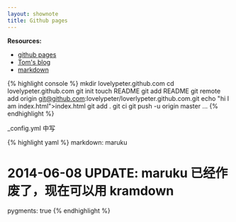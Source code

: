 ```yaml
---
layout: shownote
title: Github pages
---
```

__Resources:__

- [github pages](http://pages.github.com/)
- [Tom's blog](http://tom.preston-werner.com/2008/11/17/blogging-like-a-hacker.html)
- [markdown](http://daringfireball.net/projects/markdown/)

{% highlight console %}
mkdir lovelypeter.github.com
cd lovelypeter.github.com
git init
touch README
git add README
git remote add origin git@github.com:lovelypeter/loverlypeter.github.com.git
echo "hi I am index.html">index.html
git add .
git ci
git push -u origin master
...
{% endhighlight %}

_config.yml 中写

{% highlight yaml %}
markdown: maruku
# 2014-06-08 UPDATE: maruku 已经作废了，现在可以用 kramdown
pygments: true
{% endhighlight %}


